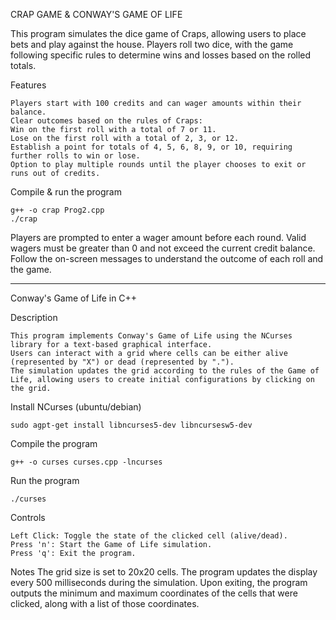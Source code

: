 CRAP GAME & CONWAY'S GAME OF LIFE


This program simulates the dice game of Craps, allowing users to place bets and play against the house. 
Players roll two dice, with the game following specific rules to determine wins and losses based on the rolled totals.

Features
    
    Players start with 100 credits and can wager amounts within their balance.
    Clear outcomes based on the rules of Craps:
    Win on the first roll with a total of 7 or 11.
    Lose on the first roll with a total of 2, 3, or 12.
    Establish a point for totals of 4, 5, 6, 8, 9, or 10, requiring further rolls to win or lose.
    Option to play multiple rounds until the player chooses to exit or runs out of credits.

Compile & run the program

    g++ -o crap Prog2.cpp
    ./crap


Players are prompted to enter a wager amount before each round.
Valid wagers must be greater than 0 and not exceed the current credit balance.
Follow the on-screen messages to understand the outcome of each roll and the game.


--------------------------------------------------------------------------------------------------------

Conway's Game of Life in C++

Description

    This program implements Conway's Game of Life using the NCurses library for a text-based graphical interface. 
    Users can interact with a grid where cells can be either alive (represented by "X") or dead (represented by "."). 
    The simulation updates the grid according to the rules of the Game of Life, allowing users to create initial configurations by clicking on the grid.

Install NCurses (ubuntu/debian)

    sudo agpt-get install libncurses5-dev libncursesw5-dev
    
Compile the program

    g++ -o curses curses.cpp -lncurses

Run the program

    ./curses


Controls

    Left Click: Toggle the state of the clicked cell (alive/dead).
    Press 'n': Start the Game of Life simulation.
    Press 'q': Exit the program.

Notes
    The grid size is set to 20x20 cells.
    The program updates the display every 500 milliseconds during the simulation.
    Upon exiting, the program outputs the minimum and maximum coordinates of the cells that were clicked, along with a list of those coordinates.



